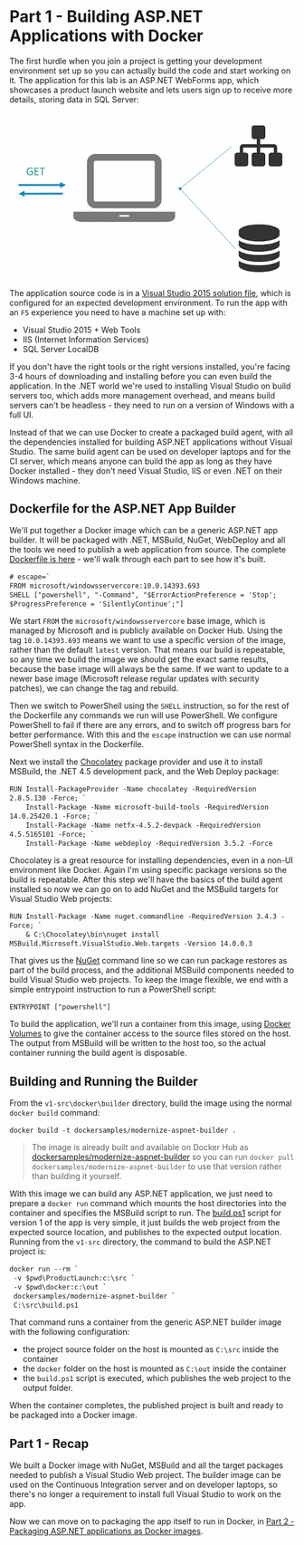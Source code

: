 
# Part 1 - Building ASP.NET Applications with Docker

The first hurdle when you join a project is getting your development environment set up so you can actually build the code and start working on it. The application for this lab is an ASP.NET WebForms app, which showcases a product launch website and lets users sign up to receive more details, storing data in SQL Server:

![v1 architecture](img/v1-arch.png)

The application source code is in a [Visual Studio 2015 solution file](v1-src/ProductLaunch/ProductLaunch.sln), which is configured for an expected development environment. To run the app with an `F5` experience you need to have a machine set up with:

- Visual Studio 2015 + Web Tools
- IIS (Internet Information Services)
- SQL Server LocalDB

If you don't have the right tools or the right versions installed, you're facing 3-4 hours of downloading and installing before you can even build the application. In the .NET world we're used to installing Visual Studio on build servers too, which adds more management overhead, and means build servers can't be headless - they need to run on a version of Windows with a full UI.

Instead of that we can use Docker to create a packaged build agent, with all the dependencies installed for building ASP.NET applications without Visual Studio. The same build agent can be used on developer laptops and for the CI server, which means anyone can build the app as long as they have Docker installed - they don't need Visual Studio, IIS or even .NET on their Windows machine.


## Dockerfile for the ASP.NET App Builder

We'll put together a Docker image which can be a generic ASP.NET app builder. It will be packaged with .NET, MSBuild, NuGet, WebDeploy and all the tools we need to publish a web application from source. The complete [Dockerfile is here](v1-src/docker/builder/Dockerfile) - we'll walk through each part to see how it's built.

```
# escape=`
FROM microsoft/windowsservercore:10.0.14393.693
SHELL ["powershell", "-Command", "$ErrorActionPreference = 'Stop'; $ProgressPreference = 'SilentlyContinue';"]
```

We start `FROM` the `microsoft/windowsservercore` base image, which is managed by Microsoft and is publicly available on Docker Hub. Using the tag `10.0.14393.693` means we want to use a specific version of the image, rather than the default `latest` version. That means our build is repeatable, so any time we build the image we should get the exact same results, because the base image will always be the same. If we want to update to a newer base image (Microsoft release regular updates with security patches), we can change the tag and rebuild.

Then we switch to PowerShell using the `SHELL` instruction, so for the rest of the Dockerfile any commands we run will use PowerShell. We configure PowerShell to fail if there are any errors, and to switch off progress bars for better performance. With this and the `escape` instruction we can use normal PowerShell syntax in the Dockerfile.

Next we install the [Chocolatey](https://chocolatey.org/) package provider and use it to install MSBuild, the .NET 4.5 development pack, and the Web Deploy package:

```
RUN Install-PackageProvider -Name chocolatey -RequiredVersion 2.8.5.130 -Force; `
    Install-Package -Name microsoft-build-tools -RequiredVersion 14.0.25420.1 -Force; `
    Install-Package -Name netfx-4.5.2-devpack -RequiredVersion 4.5.5165101 -Force; `
    Install-Package -Name webdeploy -RequiredVersion 3.5.2 -Force
```

Chocolatey is a great resource for installing dependencies, even in a non-UI environment like Docker. Again I'm using specific package versions so the build is repeatable. After this step we'll have the basics of the build agent installed so now we can go on to add NuGet and the MSBuild targets for Visual Studio Web projects:

```
RUN Install-Package -Name nuget.commandline -RequiredVersion 3.4.3 -Force; `
    & C:\Chocolatey\bin\nuget install MSBuild.Microsoft.VisualStudio.Web.targets -Version 14.0.0.3
```

That gives us the [NuGet](https://www.nuget.org/) command line so we can run package restores as part of the build process, and the additional MSBuild components needed to build Visual Studio web projects. To keep the image flexible, we end with a simple entrypoint instruction to run a PowerShell script:

```
ENTRYPOINT ["powershell"]
```

To build the application, we'll run a container from this image, using [Docker Volumes](https://docs.docker.com/engine/tutorials/dockervolumes/#/mount-a-host-directory-as-a-data-volume) to give the container access to the source files stored on the host. The output from MSBuild will be written to the host too, so the actual container running the build agent is disposable.


## Building and Running the Builder

From the `v1-src\docker\builder` directory, build the image using the normal `docker build` command:

```
docker build -t dockersamples/modernize-aspnet-builder .
```

> The image is already built and available on Docker Hub as [dockersamples/modernize-aspnet-builder](TODO) so you can run `docker pull dockersamples/modernize-aspnet-builder` to use that version rather than building it yourself.

With this image we can build any ASP.NET application, we just need to prepare a `docker run` command which mounts the host directories into the container and specifies the MSBuild script to run. The [build.ps1](v1-src/ProductLaunch/build.ps1) script for version 1 of the app is very simple, it just builds the web project from the expected source location, and publishes to the expected output location. Running from the `v1-src` directory, the command to build the ASP.NET project is:

```
docker run --rm `
 -v $pwd\ProductLaunch:c:\src `
 -v $pwd\docker:c:\out `
 dockersamples/modernize-aspnet-builder `
 C:\src\build.ps1 
```

That command runs a container from the generic ASP.NET builder image with the following configuration:

- the project source folder on the host is mounted as `C:\src` inside the container
- the `docker` folder on the host is mounted as `C:\out` inside the container
- the `build.ps1` script is executed, which publishes the web project to the output folder.

When the container completes, the published project is built and ready to be packaged into a Docker image.

## Part 1 - Recap

We built a Docker image with NuGet, MSBuild and all the target packages needed to publish a Visual Studio Web project. The builder image can be used on the Continuous Integration server and on developer laptops, so there's no longer a requirement to install full Visual Studio to work on the app.

Now we can move on to packaging the app itself to run in Docker, in [Part 2 - Packaging ASP.NET applications as Docker images](part-2.md).
